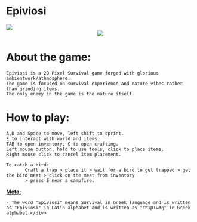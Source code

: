 # Epiviosi
<img src="https://i.hizliresim.com/j6G5Yj.png">

<div align="center">
  <a href="https://discord.gg/UeGeFgJ"><img src="https://img.shields.io/discord/439447018902126592.svg" /></a>
</div>

# About the game:
    Epiviosi is a 2D Pixel Survival game forged with glorious ambientwork/athmosphere.
    The game is focused on survival experience and nature vibes rather than grinding items.
    The only enemy in the game is the nature itself.

# How to play:

    A,D and Space to move, left shift to sprint.
    E to interact with world and items.
    TAB to open inventory, C to open crafting.
    Left mouse button, hold to use tools, click to place items.
    Right mouse click to cancel item placement.
    
    To catch a bird: 
           Craft a trap > place it > wait for a bird to get trapped > get the bird meat > click on the meat from inventory
           > press E near a campfire.

<u><strong>Meta:</strong></u>

    - The word "Epiviosi" means Survival in Greek language and is written as "Epiviosi" in Latin alphabet and is written as "επιβιωση" in Greek alphabet.</div>
